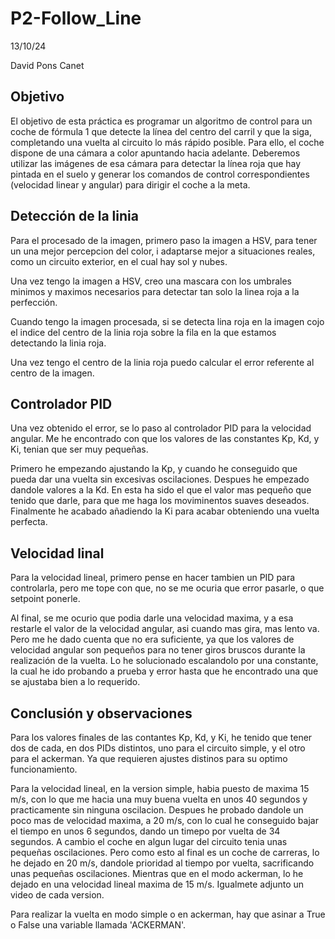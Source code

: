 # P2-Follow_Line

13/10/24

David Pons Canet

## Objetivo

El objetivo de esta práctica es programar un algoritmo de control para un 
coche de fórmula 1 que detecte la línea del centro del carril y que la siga, 
completando una vuelta al circuito lo más rápido posible. Para ello, el coche 
dispone de una cámara a color apuntando hacia adelante. Deberemos utilizar 
las imágenes de esa cámara para detectar la línea roja que hay pintada en el 
suelo y generar los comandos de control correspondientes (velocidad linear y 
angular) para dirigir el coche a la meta. 

## Detección de la linia

Para el procesado de la imagen, primero paso la imagen a HSV, para tener un
una mejor percepcion del color, i adaptarse mejor a situaciones reales, como
un circuito exterior, en el cual hay sol y nubes.

Una vez tengo la imagen a HSV, creo una mascara con los umbrales minimos y
maximos necesarios para detectar tan solo la linea roja a la perfección.

Cuando tengo la imagen procesada, si se detecta lina roja en la imagen cojo
el indice del centro de la linia roja sobre la fila en la que estamos 
detectando la linia roja.

Una vez tengo el centro de la linia roja puedo calcular el error referente al
centro de la imagen.

## Controlador PID

Una vez obtenido el error, se lo paso al controlador PID para la velocidad angular.
Me he encontrado con que los valores de las constantes Kp, Kd, y Ki, tenian que ser
muy pequeñas.

Primero he empezando ajustando la Kp, y cuando he conseguido que pueda dar una 
vuelta sin excesivas oscilaciones. Despues he empezado dandole valores a la Kd.
En esta ha sido el que el valor mas pequeño que tenido que darle, para que me haga
los moviminentos suaves deseados. Finalmente he acabado añadiendo la Ki para acabar
obteniendo una vuelta perfecta.

## Velocidad linal

Para la velocidad lineal, primero pense en hacer tambien un PID para controlarla,
pero me tope con que, no se me ocuria que error pasarle, o que setpoint ponerle.

Al final, se me ocurio que podia darle una velocidad maxima, y a esa restarle el 
valor de la velocidad angular, asi cuando mas gira, mas lento va. Pero me he dado
cuenta que no era suficiente, ya que los valores de velocidad angular son pequeños
para no tener giros bruscos durante la realización de la vuelta. Lo he solucionado
escalandolo por una constante, la cual he ido probando a prueba y error hasta que
he encontrado una que se ajustaba bien a lo requerido.

## Conclusión y observaciones

Para los valores finales de las contantes Kp, Kd, y Ki, he tenido que tener dos
de cada, en dos PIDs distintos, uno para el circuito simple, y el otro para el
ackerman. Ya que requieren ajustes distinos para su optimo funcionamiento.

Para la velocidad lineal, en la version simple, habia puesto de maxima 15 m/s, con
lo que me hacia una muy buena vuelta en unos 40 segundos y practicamente sin 
ninguna oscilacion. Despues he probado dandole un poco mas de velocidad maxima,
a 20 m/s, con lo cual he conseguido bajar el tiempo en unos 6 segundos, dando
un timepo por vuelta de 34 segundos. A cambio el coche en algun lugar del circuito
tenia unas pequeñas oscilaciones. Pero como esto al final es un coche de carreras, 
lo he dejado en 20 m/s, dandole prioridad al tiempo por vuelta, sacrificando unas 
pequeñas oscilaciones. Mientras que en el modo ackerman, lo he dejado en una 
velocidad lineal maxima de 15 m/s. Igualmete adjunto un video de cada version.

Para realizar la vuelta en modo simple o en ackerman, hay que asinar a True o False
una variable llamada 'ACKERMAN'.
